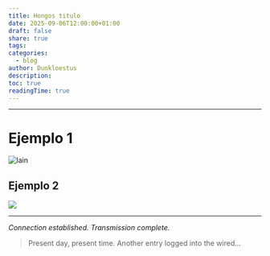 ```yaml
---
title: Hongos titulo
date: 2025-09-06T12:00:00+01:00
draft: false
share: true
tags: 
categories:
  - blog
author: Dunkloestus
description: 
toc: true
readingTime: true
---
```

---



# Ejemplo 1




![lain](/img/9DJl9YB.jpg)

## Ejemplo 2



![](/img/4nihCAl.png)


---

*Connection established. Transmission complete.*

> Present day, present time. Another entry logged into the wired...